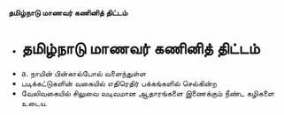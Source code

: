 **தமிழ்நாடு மாணவர் கணினித் திட்டம்**
- # தமிழ்நாடு மாணவர் கணினித் திட்டம்
- a. நாயின் பின்கால்போல் வளைந்துள்ள
- படிக்கட்டுகளின் வகையில் எதிரெதிர் பக்கங்களில் செல்கின்ற
- வேலிவகையில் சிலுவை வடிவமான ஆதாரங்களை இணைக்கும் நீண்ட கழிகளை  உடைய.

